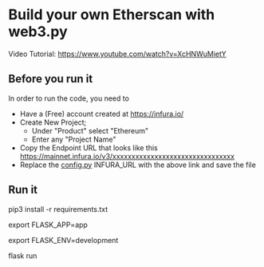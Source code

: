 # Build your own Etherscan with web3.py

Video Tutorial: https://www.youtube.com/watch?v=XcHNWuMietY

## Before you run it

In order to run the code, you need to 
- Have a (Free) account created at https://infura.io/
- Create New Project; 
    - Under "Product" select "Ethereum"
    - Enter any "Project Name"
- Copy the Endpoint URL that looks like this https://mainnet.infura.io/v3/xxxxxxxxxxxxxxxxxxxxxxxxxxxxxxxx
- Replace the [config.py](config.py) INFURA_URL with the above link and save the file


## Run it

pip3 install -r requirements.txt

export FLASK_APP=app

export FLASK_ENV=development

flask run
